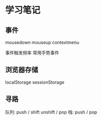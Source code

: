 # 学习笔记

## 事件
mousedown
mouseup
contextmenu

事件触发频率
常用手势事件


## 浏览器存储
localStorage
sessionStorage


## 寻路
队列: push / shift   unshift / pop
栈: push / pop

